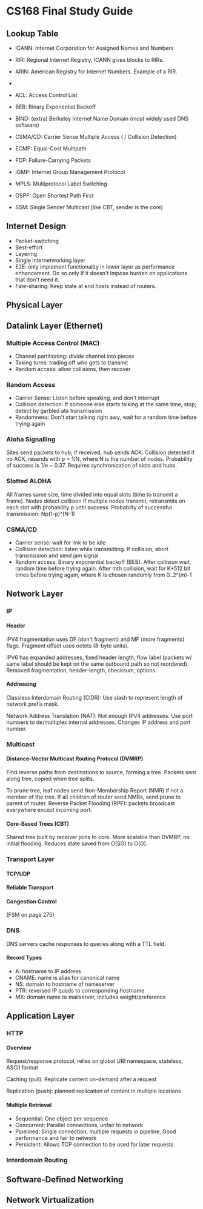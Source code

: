 # CS168 Final Study Guide

## Lookup Table

* ICANN: Internet Corporation for Assigned Names and Numbers
* RIR: Regional Internet Registry. ICANN gives blocks to RIRs.
* ARIN: American Registry for Internet Numbers. Example of a RIR.
* 

* ACL: Access Control List
* BEB: Binary Exponential Backoff
* BIND: (extra) Berkeley Internet Name Domain (most widely used DNS software)
* CSMA/CD: Carrier Sense Multiple Access ( / Collision Detection)
* ECMP: Equal-Cost Multipath
* FCP: Failure-Carrying Packets
* IGMP: Internet Group Management Protocol
* MPLS: Multiprotocol Label Switching
* OSPF: Open Shortest Path First
* SSM: Single Sender Multicast (like CBT, sender is the core)


## Internet Design

* Packet-switching
* Best-effort
* Layering
* Single internetworking layer
* E2E: only implement functionality in lower layer as performance enhancement. Do so only if it doesn't impose burden on applications that don't need it.
* Fate-sharing: Keep state at end hosts instead of routers.


## Physical Layer





## Datalink Layer (Ethernet)

### Multiple Access Control (MAC)

* Channel partitioning: divide channel into pieces
* Taking turns: trading off who gets to transmit
* Random access: allow collisions, then recover

### Random Access

* Carrier Sense: Listen before speaking, and don't interrupt
* Collision detection: If someone else starts talking at the same time, stop; detect by garbled ata transmission
* Randomness: Don't start talking right awy, wait for a random time before trying again

### Aloha Signalling

Sites send packets to hub; if received, hub sends ACK. Collision detected if no ACK, resends with p = 1/N, where N is the number of nodes. Probability of success is 1/e ~ 0.37. Requires synchronization of slots and hubs.

### Slotted ALOHA

All frames same size, time divided into equal slots (time to transmit a frame). Nodes detect collision if multiple nodes transmit, retransmits on each slot with probability p until success. Probabilty of successful transmission: Np(1-p)^(N-1)

### CSMA/CD

* Carrier sense: wait for link to be idle
* Collision detection: listen while transmitting. If collision, abort transmission and send jam signal
* Random access: Binary exponential backoff (BEB). After collision wait, random time before trying again. After mth collision, wait for K*512 bit times before trying again, where K is chosen randomly from 0..2^(m)-1


## Network Layer

### IP

#### Header

IPV4 fragmentation uses DF (don't fragment) and MF (more fragments) flags. Fragment offset uses octets (8-byte units).

IPV6 has expanded addresses, fixed header length, flow label (packets w/ same label should be kept on the same outbound path so not reordered). Removed fragmentation, header-length, checksum, options.

#### Addressing

Classless Interdomain Routing (CIDR): Use slash to represent length of network prefix mask.

Network Address Translation (NAT): Not enough IPV4 addresses. Use port numbers to de/multiplex internal addresses. Changes IP address and port number.


### Multicast

#### Distance-Vector Multicast Routing Protocol (DVMRP)

Find reverse paths from destinations to source, forming a tree. Packets sent along tree, copied when tree splits.

To prune tree, leaf nodes send Non-Membership Report (NMR) if not a member of the tree. If all children of router send NMRs, send prune to parent of router.
Reverse Packet Flooding (RPF): packets broadcast everywhere except incoming port.

#### Core-Based Trees (CBT)

Shared tree built by receiver joins to core. More scalable than DVMRP, no initial flooding. Reduces state saved from O(SG) to O(G).



### Transport Layer

#### TCP/UDP



#### Reliable Transport


#### Congestion Control

(FSM on page 275)




### DNS

DNS servers cache responses to queries along with a TTL field.

#### Record Types

* A: hostname to IP address
* CNAME: name is alias for canonical name
* NS: domain to hostname of nameserver
* PTR: reversed IP quads to corresponding hostname
* MX: domain name to mailserver, includes weight/preference



## Application Layer

### HTTP

#### Overview

Request/response protocol, relies on global URI namespace, stateless, ASCII format

Caching (pull): Replicate content on-demand after a request

Replication (push): planned replication of content in multiple locations

#### Multiple Retrieval

* Sequential: One object per sequence
* Concurrent: Parallel connections, unfair to network
* Pipelined: Single connection, multiple requests in pipeline. Good performance and fair to network
* Persistent: Allows TCP connection to be used for later requests


### Interdomain Routing



## Software-Defined Networking


## Network Virtualization


